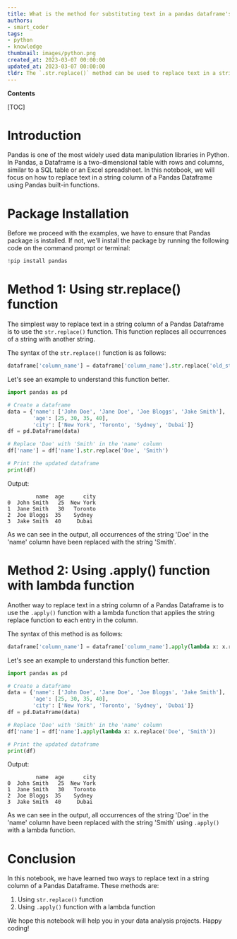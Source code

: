 ```yaml
---
title: What is the method for substituting text in a pandas dataframe's string column?
authors:
- smart_coder
tags:
- python
- knowledge
thumbnail: images/python.png
created_at: 2023-03-07 00:00:00
updated_at: 2023-03-07 00:00:00
tldr: The `.str.replace()` method can be used to replace text in a string column of a Pandas dataframe in Python.
---
```


**Contents**

[TOC]

# Introduction

Pandas is one of the most widely used data manipulation libraries in Python. In Pandas, a Dataframe is a two-dimensional table with rows and columns, similar to a SQL table or an Excel spreadsheet. In this notebook, we will focus on how to replace text in a string column of a Pandas Dataframe using Pandas built-in functions.

# Package Installation

Before we proceed with the examples, we have to ensure that Pandas package is installed. If not, we'll install the package by running the following code on the command prompt or terminal:

```python
!pip install pandas
```

# Method 1: Using str.replace() function

The simplest way to replace text in a string column of a Pandas Dataframe is to use the `str.replace()` function. This function replaces all occurrences of a string with another string.

The syntax of the `str.replace()` function is as follows:

```python
dataframe['column_name'] = dataframe['column_name'].str.replace('old_string', 'new_string')
```

Let's see an example to understand this function better.

```python
import pandas as pd

# Create a dataframe
data = {'name': ['John Doe', 'Jane Doe', 'Joe Bloggs', 'Jake Smith'],
        'age': [25, 30, 35, 40],
        'city': ['New York', 'Toronto', 'Sydney', 'Dubai']}
df = pd.DataFrame(data)

# Replace 'Doe' with 'Smith' in the 'name' column
df['name'] = df['name'].str.replace('Doe', 'Smith')

# Print the updated dataframe
print(df)
```

Output:
```
         name  age      city
0  John Smith   25  New York
1  Jane Smith   30   Toronto
2  Joe Bloggs  35    Sydney
3  Jake Smith  40     Dubai
```

As we can see in the output, all occurrences of the string 'Doe' in the 'name' column have been replaced with the string 'Smith'. 

# Method 2: Using .apply() function with lambda function

Another way to replace text in a string column of a Pandas Dataframe is to use the `.apply()` function with a lambda function that applies the string replace function to each entry in the column.

The syntax of this method is as follows:

```python
dataframe['column_name'] = dataframe['column_name'].apply(lambda x: x.replace('old_string', 'new_string'))
```

Let's see an example to understand this function better.

```python
import pandas as pd

# Create a dataframe
data = {'name': ['John Doe', 'Jane Doe', 'Joe Bloggs', 'Jake Smith'],
        'age': [25, 30, 35, 40],
        'city': ['New York', 'Toronto', 'Sydney', 'Dubai']}
df = pd.DataFrame(data)

# Replace 'Doe' with 'Smith' in the 'name' column
df['name'] = df['name'].apply(lambda x: x.replace('Doe', 'Smith'))

# Print the updated dataframe
print(df)
```

Output:
```
         name  age      city
0  John Smith   25  New York
1  Jane Smith   30   Toronto
2  Joe Bloggs  35    Sydney
3  Jake Smith  40     Dubai
```

As we can see in the output, all occurrences of the string 'Doe' in the 'name' column have been replaced with the string 'Smith' using `.apply()` with a lambda function.

# Conclusion

In this notebook, we have learned two ways to replace text in a string column of a Pandas Dataframe. These methods are:

1. Using `str.replace()` function
2. Using `.apply()` function with a lambda function 

We hope this notebook will help you in your data analysis projects. Happy coding!
